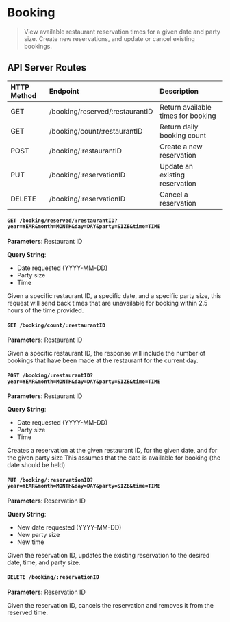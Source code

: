 # Booking
> View available restaurant reservation times for a given date and party size. Create new reservations, and update or cancel existing bookings. 

## API Server Routes

| HTTP Method   | Endpoint                           | Description                                       |
|:--------------|:-----------------------------------|:--------------------------------------------------|
| GET           | /booking/reserved/:restaurantID    | Return available times for booking                |
| GET           | /booking/count/:restaurantID       | Return daily booking count                        |
| POST          | /booking/:restaurantID             | Create a new reservation                          |
| PUT           | /booking/:reservationID            | Update an existing reservation                    |
| DELETE        | /booking/:reservationID            | Cancel a reservation                              |

#### `GET /booking/reserved/:restaurantID?year=YEAR&month=MONTH&day=DAY&party=SIZE&time=TIME`
**Parameters**: Restaurant ID

**Query String**:
- Date requested (YYYY-MM-DD)
- Party size
- Time

Given a specific restaurant ID, a specific date, and a specific party size, this request will send back times that are unavailable for booking within 2.5 hours of the time provided.

#### `GET /booking/count/:restaurantID`
**Parameters**: Restaurant ID

Given a specific restaurant ID, the response will include the number of bookings that have been made at the restaurant for the current day.

#### `POST /booking/:restaurantID?year=YEAR&month=MONTH&day=DAY&party=SIZE&time=TIME`
**Parameters**: Restaurant ID

**Query String**:
- Date requested (YYYY-MM-DD)
- Party size
- Time

Creates a reservation at the given restaurant ID, for the given date, and for the given party size
This assumes that the date is available for booking (the date should be held)

#### `PUT /booking/:reservationID?year=YEAR&month=MONTH&day=DAY&party=SIZE&time=TIME`
**Parameters**: Reservation ID

**Query String**:
- New date requested (YYYY-MM-DD)
- New party size 
- New time

Given the reservation ID, updates the existing reservation to the desired date, time, and party size.

#### `DELETE /booking/:reservationID`
**Parameters**: Reservation ID

Given the reservation ID, cancels the reservation and removes it from the reserved time.
